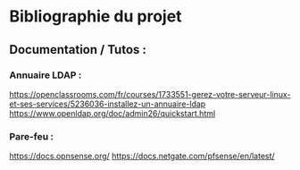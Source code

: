 # Bibliographie du projet

## Documentation / Tutos :

### Annuaire LDAP :

https://openclassrooms.com/fr/courses/1733551-gerez-votre-serveur-linux-et-ses-services/5236036-installez-un-annuaire-ldap
https://www.openldap.org/doc/admin26/quickstart.html

### Pare-feu :

https://docs.opnsense.org/
https://docs.netgate.com/pfsense/en/latest/